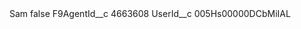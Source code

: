 <?xml version="1.0" encoding="UTF-8"?>
<CustomMetadata xmlns="http://soap.sforce.com/2006/04/metadata" xmlns:xsi="http://www.w3.org/2001/XMLSchema-instance" xmlns:xsd="http://www.w3.org/2001/XMLSchema">
    <label>Sam</label>
    <protected>false</protected>
    <values>
        <field>F9AgentId__c</field>
        <value xsi:type="xsd:string">4663608</value>
    </values>
    <values>
        <field>UserId__c</field>
        <value xsi:type="xsd:string">005Hs00000DCbMiIAL</value>
    </values>
</CustomMetadata>
